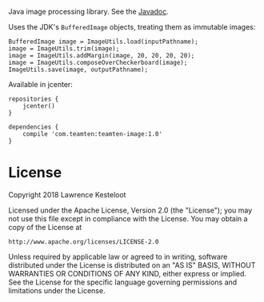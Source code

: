 Java image processing library. See the [Javadoc](https://lkesteloot.github.com/teamten-image).

Uses the JDK's `BufferedImage` objects, treating them as immutable images:

    BufferedImage image = ImageUtils.load(inputPathname);
    image = ImageUtils.trim(image);
    image = ImageUtils.addMargin(image, 20, 20, 20, 20);
    image = ImageUtils.composeOverCheckerboard(image);
    ImageUtils.save(image, outputPathname);

Available in jcenter:

    repositories {
        jcenter()
    }

    dependencies {
        compile 'com.teamten:teamten-image:1.0'
    }

# License

Copyright 2018 Lawrence Kesteloot

Licensed under the Apache License, Version 2.0 (the "License");
you may not use this file except in compliance with the License.
You may obtain a copy of the License at

    http://www.apache.org/licenses/LICENSE-2.0

Unless required by applicable law or agreed to in writing, software
distributed under the License is distributed on an "AS IS" BASIS,
WITHOUT WARRANTIES OR CONDITIONS OF ANY KIND, either express or implied.
See the License for the specific language governing permissions and
limitations under the License.
